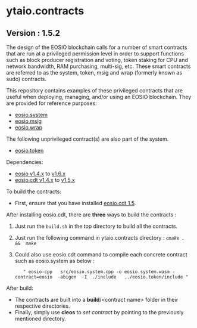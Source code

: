 # ytaio.contracts

## Version : 1.5.2

The design of the EOSIO blockchain calls for a number of smart contracts that are run at a privileged permission level in order to support functions such as block producer registration and voting, token staking for CPU and network bandwidth, RAM purchasing, multi-sig, etc.  These smart contracts are referred to as the system, token, msig and wrap (formerly known as sudo) contracts.

This repository contains examples of these privileged contracts that are useful when deploying, managing, and/or using an EOSIO blockchain.  They are provided for reference purposes:

   * [eosio.system](https://github.com/eosio/eosio.contracts/tree/master/eosio.system)
   * [eosio.msig](https://github.com/eosio/eosio.contracts/tree/master/eosio.msig)
   * [eosio.wrap](https://github.com/eosio/eosio.contracts/tree/master/eosio.wrap)

The following unprivileged contract(s) are also part of the system.
   * [eosio.token](https://github.com/eosio/eosio.contracts/tree/master/eosio.token)

Dependencies:
* [eosio v1.4.x](https://github.com/EOSIO/eos/releases/tag/v1.4.6) to [v1.6.x](https://github.com/EOSIO/eos/releases/tag/v1.6.0)
* [eosio.cdt v1.4.x](https://github.com/EOSIO/eosio.cdt/releases/tag/v1.4.1) to [v1.5.x](https://github.com/EOSIO/eosio.cdt/releases/tag/v1.5.0)

To build the contracts:
* First, ensure that you have installed [eosio.cdt 1.5](https://github.com/EOSIO/eosio.cdt/releases/tag/v1.5.0).

After installing eosio.cdt, there are __three__ ways to build the contracts :

  1. Just run the ```build.sh``` in the top directory to build all the contracts.

  2. Just run the following command in ytaio.contracts directory :   _` cmake .  &&  make  `_

  3. Could also use eosio.cdt command to compile each concrete contract such as eosio.system as below :
     ```
        " eosio-cpp   src/eosio.system.cpp -o eosio.system.wasm -contract=eosio  -abigen  -I  ./include   ../eosio.token/include " 
     ```
  
After build:
* The contracts are built into a __build__/\<contract name\> folder in their respective directories.
* Finally, simply use __cleos__ to _set contract_ by pointing to the previously mentioned directory.

